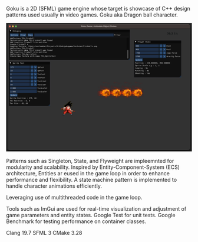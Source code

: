 Goku is a 2D (SFML) game engine whose target is showcase of C++ design patterns used usually in video games.
Goku aka Dragon ball character.

![Alt text](Image%2025-02-2025%20at%2000.18.jpeg)

Patterns such as Singleton, State, and Flyweight are impleemnted for modularity and scalability.
Inspired by Entity-Component-System (ECS) architecture, Entities ar eused in the game loop in order to enhance performance and flexibility.
A state machine pattern is implemented to handle character animations efficiently.

Leveraging use of multithreaded code in the game loop. 

Tools such as ImGui are used for real-time visualization and adjustment of game parameters and entity states.
Google Test for unit tests.
Google Benchmark for testing performance on container classes.

Clang 19.7
SFML 3
CMake 3.28

